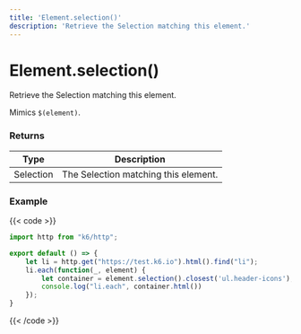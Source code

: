 ```yaml
---
title: 'Element.selection()'
description: 'Retrieve the Selection matching this element.'
---
```


# Element.selection()

Retrieve the Selection matching this element.

Mimics `$(element)`.

### Returns

| Type    | Description                          |
| ------- | ------------------------------------ |
| Selection | The Selection matching this element. |

### Example

{{< code >}}

```javascript
import http from "k6/http";

export default () => {
	let li = http.get("https://test.k6.io").html().find("li");
	li.each(function(_, element) {
		let container = element.selection().closest('ul.header-icons');
		console.log("li.each", container.html())
	});
}

```
{{< /code >}}
